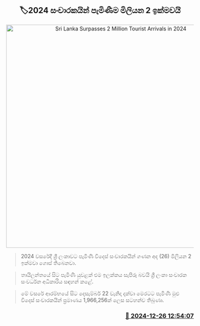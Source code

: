 <p align='center'><b><h2 align='center' title='Sri Lanka Surpasses 2 Million Tourist Arrivals in 2024'>🏷2024 සංචාරකයින් පැමිණීම මිලියන 2 ඉක්මවයි</h2></b></p>
<p align='center'><img src='https://helakuru.sgp1.cdn.digitaloceanspaces.com/esana/images/lib/tourists-airport.jpg' width='600' alt='Sri Lanka Surpasses 2 Million Tourist Arrivals in 2024'></p>

> 2024 වසරේදී ශ්‍රී ලංකාවට පැමිණි විදෙස් සංචාරකයින් ගණන අද (26) මිලියන 2 ඉක්මවා ගොස් තිබෙනවා.

> තායිලන්තයේ සිට පැමිණි යුවළක් එම ඉලක්කය සැපිරූ බවයි ශ්‍රී ලංකා සංචාරක සංවර්ධන අධිකාරිය සඳහන් කළේ.

> මේ වසරේ ආරම්භයේ සිට දෙසැම්බර් 22 වැනිදා දක්වා මෙරටට පැමිණි මුළු විදෙස් සංචාරකයින් ප්‍රමාණය 1,966,256ක් ලෙස සටහන්ව තිබුණා.



<h3 align='right'><a href='https://www.helakuru.lk/esana/p/106138/'>📅 2024-12-26 12:54:07</a></h3>
